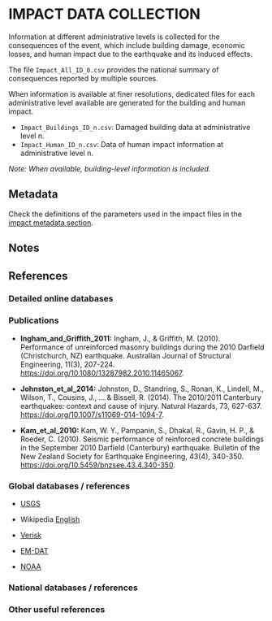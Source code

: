 # IMPACT DATA COLLECTION


Information at different administrative levels is collected for the consequences of the event, 
which include building damage, economic losses, and human impact due to the earthquake and its induced effects.

The file `Impact_All_ID_0.csv` provides the national summary of consequences reported by multiple sources.

When information is available at finer resolutions, dedicated files for each administrative level
available are generated for the building and human impact.

- `Impact_Buildings_ID_n.csv`: Damaged building data at administrative level n.
- `Impact_Human_ID_n.csv`: Data of human impact information at administrative level n.

_Note: When available, building-level information is included._


## Metadata

Check the definitions of the parameters used in the impact files in the [impact metadata section](https://gitlab.openquake.org/risk/ecd/-/blob/main/metadata.md#impact-data).


## Notes


## References


### Detailed online databases


### Publications

- **Ingham_and_Griffith_2011:** Ingham, J., & Griffith, M. (2010). Performance of unreinforced masonry buildings during the 2010 Darfield (Christchurch, NZ) earthquake. Australian Journal of Structural Engineering, 11(3), 207-224. https://doi.org/10.1080/13287982.2010.11465067.

- **Johnston_et_al_2014:** Johnston, D., Standring, S., Ronan, K., Lindell, M., Wilson, T., Cousins, J., ... & Bissell, R. (2014). The 2010/2011 Canterbury earthquakes: context and cause of injury. Natural Hazards, 73, 627-637. https://doi.org/10.1007/s11069-014-1094-7.

- **Kam_et_al_2010:** Kam, W. Y., Pampanin, S., Dhakal, R., Gavin, H. P., & Roeder, C. (2010). Seismic performance of reinforced concrete buildings in the September 2010 Darfield (Canterbury) earthquake. Bulletin of the New Zealand Society for Earthquake Engineering, 43(4), 340-350. https://doi.org/10.5459/bnzsee.43.4.340-350.


### Global databases / references

- [USGS](https://earthquake.usgs.gov/earthquakes/eventpage/usp000hk46/executive) 

- Wikipedia [English](https://en.wikipedia.org/wiki/2010_Canterbury_earthquake)

- [Verisk](https://alert.air-worldwide.com/earthquake/2010/christchurch-earthquake/update-1/)

- [EM-DAT](https://public.emdat.be/data)

- [NOAA](https://www.ngdc.noaa.gov/hazel/view/hazards/earthquake/event-more-info/9492)


### National databases / references


### Other useful references
